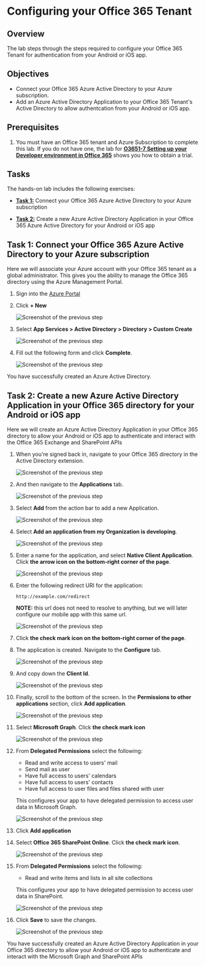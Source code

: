 Configuring your Office 365 Tenant
==================================

## Overview

The lab steps through the steps required to configure your Office 365 Tenant for authentication from your Android or iOS app.

## Objectives

- Connect your Office 365 Azure Active Directory to your Azure subscription.
- Add an Azure Active Directory Application to your Office 365 Tenant's Active Directory to allow authentcation from your Android or iOS app.

## Prerequisites
1. You must have an Office 365 tenant and Azure Subscription to complete this lab. If you do not have one, the lab for **[O3651-7 Setting up your Developer environment in Office 365](https://github.com/OfficeDev/TrainingContent/blob/master/O3651/O3651-5%20Getting%20started%20with%20Office%20365%20APIs/Lab.md)** shows you how to obtain a trial.

## Tasks

The hands-on lab includes the following exercises:

- [**Task 1:**](#task1) Connect your Office 365 Azure Active Directory  to your Azure subscription

- [**Task 2:**](#task2) Create a new Azure Active Directory Application in your Office 365 Azure Active Directory for your Android or iOS app

<a name="task1"></a>
## Task 1: Connect your Office 365 Azure Active Directory to your Azure subscription

Here we will associate your Azure account with your Office 365 tenant as a global administrator.
This gives you the ability to manage the Office 365 directory using the Azure  Management Portal.


01. Sign into the [Azure Portal](https://manage.windowsazure.com/)

02. Click **+ New**

    ![Screenshot of the previous step](img/0001_azure_portal_new_button.png)

03. Select **App Services > Active Directory > Directory > Custom Create**

    ![Screenshot of the previous step](img/0005_custom_create_active_directory.png)

04. Fill out the following form and click **Complete**.

    ![Screenshot of the previous step](img/00011_create_directory.png)

You have successfully created an Azure Active Directory.

<a name="task2"></a>
## Task 2: Create a new Azure Active Directory Application in your Office 365 directory for your Android or iOS app


Here we will create an Azure Active Directory Application in your Office 365 directory to allow your Android or iOS app to authenticate
and interact with the Office 365 Exchange and SharePoint APIs


01. When you're signed back in, navigate to your Office 365 directory in the Active Directory extension.

    ![Screenshot of the previous step](img/00030_navigate_to_active_directory.png)

02. And then navigate to the **Applications** tab.

    ![Screenshot of the previous step](img/00035_navigate_to_applications_tab.png)

03. Select **Add** from the action bar to add a new Application.
    
    ![Screenshot of the previous step](img/00040_add_new_application.png)

04. Select **Add an application from my Organization is developing**.
    
    ![Screenshot of the previous step](img/00045_add_application_by_my_org.png)

05. Enter a name for the application, and select **Native Client Application**. Click **the arrow icon on the bottom-right corner of the page**.

    ![Screenshot of the previous step](img/00050_add_native_application.png)

06. Enter the following redirect URI for the application:

        http://example.com/redirect

    **NOTE:** this url does not need to resolve to anything, but we will later configure our mobile app with 
    this same url.

    ![Screenshot of the previous step](img/00055_add_redirect_uri.png)

07. Click **the check mark icon on the bottom-right corner of the page**.

08. The application is created. Navigate to the **Configure** tab.

    ![Screenshot of the previous step](img/00060_navigate_to_configure_tab.png)

09. And copy down the **Client Id**.

    ![Screenshot of the previous step](img/00065_copy_down_client_id.png)

10. Finally, scroll to the bottom of the screen. In the **Permissions to other applications** section, click **Add application**.
	
	![Screenshot of the previous step](img/00090_add_application.png)

11. Select **Microsoft Graph**. Click **the check mark icon**

	![Screenshot of the previous step](img/000100_select_application.png)

12. From **Delegated Permissions** select the following:

    * Read and write access to users' mail
    * Send mail as user
    * Have full access to users' calendars
    * Have full access to users' contacts
    * Have full access to user files and files shared with user

    This configures your app to have delegated permission to access user data in
    Microsoft Graph.

	![Screenshot of the previous step](img/000110_microsoft_graph_permissions.png)

13. Click **Add application**

14. Select **Office 365 SharePoint Online**. Click **the check mark icon**.
	
	![Screenshot of the previous step](img/000120_add_application_sharepoint_online.png)

15. From **Delegated Permissions** select the following:

    * Read and write items and lists in all site collections

    This configures your app to have delegated permission to access user data in SharePoint.

    ![Screenshot of the previous step](img/000130_sharepoint_online_permissions.png)

16. Click **Save** to save the changes.

    ![Screenshot of the previous step](img/00080_save_the_changes.png)


You have successfully created an Azure Active Directory Application in your Office 365 directory to allow your Android or iOS app to authenticate
and interact with the Microsoft Graph and SharePoint APIs
